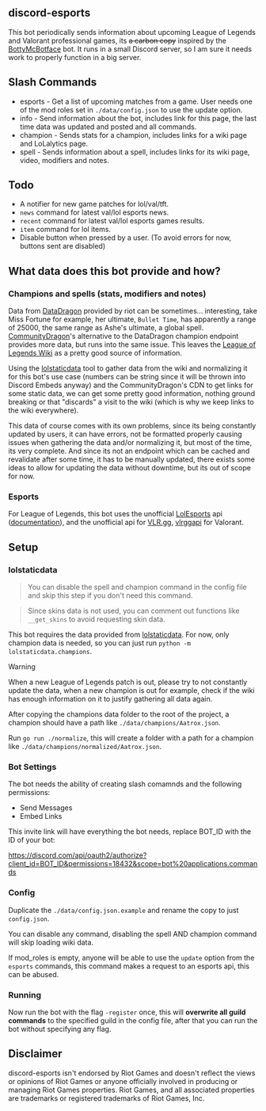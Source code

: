 ## discord-esports

This bot periodically sends information about upcoming League of Legends and Valorant professional games, its ~~a carbon copy~~ inspired by the [BottyMcBotface](https://github.com/Querijn/BottyMcBotface) bot. It runs in a small Discord server, so I am sure it needs work to properly function in a big server.

## Slash Commands

- esports - Get a list of upcoming matches from a game. User needs one of the mod roles set in `./data/config.json` to use the update option.
- info - Send information about the bot, includes link for this page, the last time data was updated and posted and all commands.
- champion - Sends stats for a champion, includes links for a wiki page and LoLalytics page.
- spell - Sends information about a spell, includes links for its wiki page, video, modifiers and notes.

## Todo

- A notifier for new game patches for lol/val/tft.
- `news` command for latest val/lol esports news.
- `recent` command for latest val/lol esports games results.
- `item` command for lol items.
- Disable button when pressed by a user. (To avoid errors for now, buttons sent are disabled)

## What data does this bot provide and how?

### Champions and spells (stats, modifiers and notes)

Data from [DataDragon](https://developer.riotgames.com/docs/lol#data-dragon) provided by riot can be sometimes... interesting, take Miss Fortune for example, her ultimate, `Bullet Time`, has apparently a range of 25000, the same range as Ashe's ultimate, a global spell. [CommunityDragon](https://github.com/CommunityDragon/)'s alternative to the DataDragon champion endpoint provides more data, but runs into the same issue. This leaves the [League of Legends Wiki](https://leagueoflegends.fandom.com/wiki/League_of_Legends_Wiki) as a pretty good source of information.

Using the [lolstaticdata](https://github.com/meraki-analytics/lolstaticdata) tool to gather data from the wiki and normalizing it for this bot's use case (numbers can be string since it will be thrown into Discord Embeds anyway) and the CommunityDragon's CDN to get links for some static data, we can get some pretty good information, nothing ground breaking or that "discards" a visit to the wiki (which is why we keep links to the wiki everywhere).

This data of course comes with its own problems, since its being constantly updated by users, it can have errors, not be formatted properly causing issues when gathering the data and/or normalizing it, but most of the time, its very complete. And since its not an endpoint which can be cached and revalidate after some time, it has to be manually updated, there exists some ideas to allow for updating the data without downtime, but its out of scope for now.

### Esports

For League of Legends, this bot uses the unofficial [LolEsports](https://lolesports.com/) api ([documentation](https://vickz84259.github.io/lolesports-api-docs)), and the unofficial api for [VLR.gg](https://www.vlr.gg/), [vlrggapi](https://github.com/axsddlr/vlrggapi) for Valorant.

## Setup

### lolstaticdata

> You can disable the spell and champion command in the config file and skip this step if you don't need this command.

> Since skins data is not used, you can comment out functions like `__get_skins` to avoid requesting skin data.

This bot requires the data provided from [lolstaticdata](https://github.com/meraki-analytics/lolstaticdata). For now, only champion data is needed, so you can just run `python -m lolstaticdata.champions`.

> [!WARNING]
> When a new League of Legends patch is out, please try to not constantly update the data, when a new champion is out for example, check if the wiki has enough information on it to justify gathering all data again.

After copying the champions data folder to the root of the project, a champion should have a path like `./data/champions/Aatrox.json`.

Run `go run ./normalize`, this will create a folder with a path for a champion like `./data/champions/normalized/Aatrox.json`.

### Bot Settings

The bot needs the ability of creating slash comamnds and the following permissions:

- Send Messages
- Embed Links

This invite link will have everything the bot needs, replace BOT_ID with the ID of your bot:

https://discord.com/api/oauth2/authorize?client_id=BOT_ID&permissions=18432&scope=bot%20applications.commands

### Config

Duplicate the `./data/config.json.example` and rename the copy to just `config.json`.

You can disable any command, disabling the spell AND champion command will skip loading wiki data.

If mod_roles is empty, anyone will be able to use the `update` option from the `esports` commands, this command makes a request to an esports api, this can be abused.

### Running

Now run the bot with the flag `-register` once, this will **overwrite all guild commands** to the specified guild in the config file, after that you can run the bot without specifying any flag.

## Disclaimer

discord-esports isn't endorsed by Riot Games and doesn't reflect the views or opinions of Riot Games or anyone officially involved in producing or managing Riot Games properties. Riot Games, and all associated properties are trademarks or registered trademarks of Riot Games, Inc.
